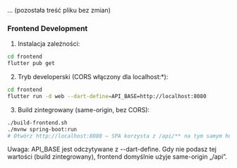 ... (pozostała treść pliku bez zmian)

### Frontend Development

1. Instalacja zależności:
```bash
cd frontend
flutter pub get
```

2. Tryb developerski (CORS włączony dla localhost:*):
```bash
cd frontend
flutter run -d web --dart-define=API_BASE=http://localhost:8080
```

3. Build zintegrowany (same-origin, bez CORS):
```bash
./build-frontend.sh
./mvnw spring-boot:run
# Otwórz http://localhost:8080 – SPA korzysta z /api/** na tym samym host:port
```

Uwaga: API_BASE jest odczytywane z --dart-define. Gdy nie podasz tej wartości (build zintegrowany), frontend domyślnie użyje same-origin „/api”.